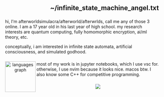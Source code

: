 <h2 align="right">~/infinite_state_machine_angel.txt</h2>

###

<!-- <div align="center">
  <img height="200" src="https://i.imgflip.com/65efzo.gif"  />
</div>
-->
###

<p align="left">hi, I'm afterworldsimulacra/afterworld/afterwrlds, call me any of those 3 online. I am a 17 year old in his last year of high school. my research interests are quantum computing, fully homomorphic encryption, ai/ml theory, etc.</p>
<p align="left">conceptually, i am interested in infinite state automata, artificial consciousness, and simulated godhood.</p>


###

<div align="center">
  <img align="left" src="https://github-readme-stats.vercel.app/api/top-langs?username=afterworldsimulacra&locale=en&hide_title=false&layout=compact&card_width=320&langs_count=4&theme=tokyonight&hide_border=false&order=2" height="100" alt="languages graph"  />
  <p align="left">most of my work is in jupyter notebooks, which I use vsc for. otherwise, I use nvim because it looks nice. macos btw. I also know some C++ for competitive programming.</p>
</div>

###


###



###

<div align="center">
  <img src="https://profile-counter.glitch.me/afterworldsimulacra/count.svg?"  />
</div>

###
